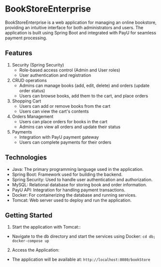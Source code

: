 # BookStoreEnterprise
BookStoreEnterprise is a web application for managing an online bookstore, providing an intuitive interface for both administrators and users. The application is built using Spring Boot and integrated with PayU for seamless payment processing.

## Features

1. Security (Spring Security)
   - Role-based access control (Admin and User roles)
   - User authentication and registration
2. CRUD operations
   - Admins can manage books (add, edit, delete) and orders (update order status)
   - Users can browse books, add them to the cart, and place orders
3. Shopping Cart
   - Users can add or remove books from the cart
   - Users can view the cart's contents
4. Orders Management
   - Users can place orders for books in the cart
   - Admins can view all orders and update their status
5. Payments
   - Integration with PayU payment gateway
   - Users can complete payments for their orders
  
## Technologies
   - Java: The primary programming language used in the application.
   - Spring Boot: Framework used for building the backend.
   - Spring Security: Used to handle user authentication and authorization.
   - MySQL: Relational database for storing book and order information.
   - PayU API: Integration for handling payment transactions.
   - Docker: For containerizing the database and running services.
   - Tomcat: Web server used to deploy and run the application.

## Getting Started
1. Start the application with Tomcat::
- Navigate to the db directory and start the services using Docker: ```cd db;
  docker-compose up```
2. Access the Application:
- The application will be available at: ```http://localhost:8080/bookStore```
